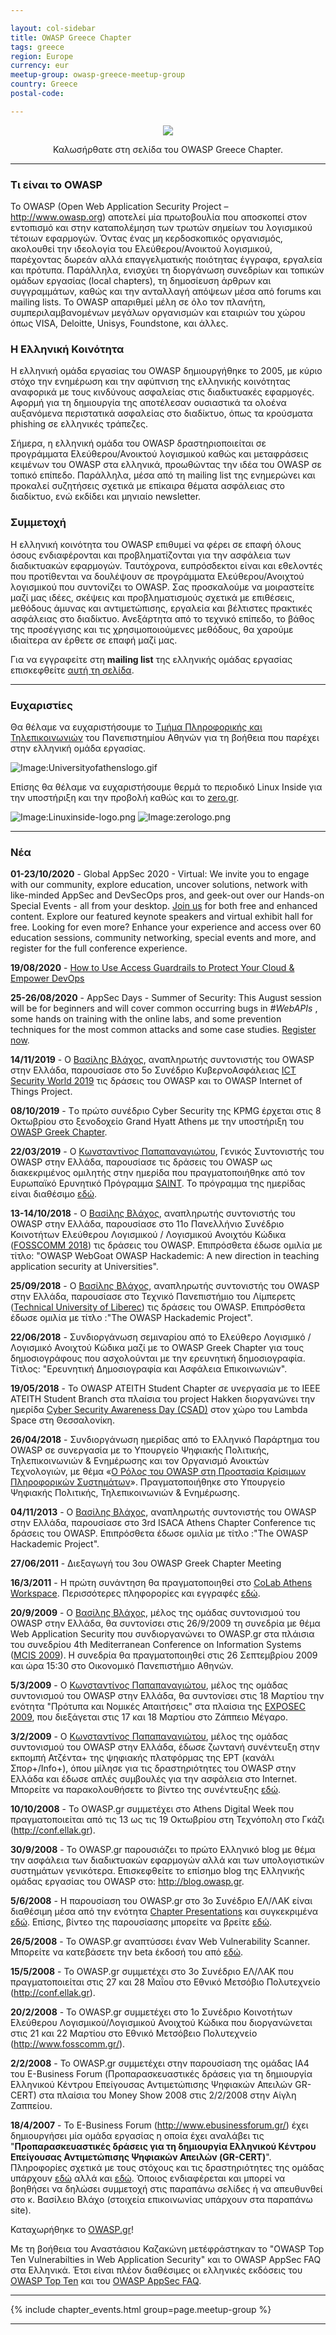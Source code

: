 ```yaml
---

layout: col-sidebar
title: OWASP Greece Chapter
tags: greece
region: Europe
currency: eur
meetup-group: owasp-greece-meetup-group
country: Greece
postal-code: 

---
```


<p style="text-align:center"><img src ="/assets/images/Greekchapterlogo.gif"></p>
<p style="text-align:center">Καλωσήρθατε στη σελίδα του OWASP Greece Chapter.</p>

---

### Τι είναι το OWASP

Το ΟWASP (Open Web Application Security Project – <http://www.owasp.org>) αποτελεί μία πρωτοβουλία που αποσκοπεί στον εντοπισμό και στην καταπολέμηση των τρωτών σημείων του λογισμικού τέτοιων εφαρμογών. Όντας ένας μη κερδοσκοπικός οργανισμός, ακολουθεί την ιδεολογία του Ελεύθερου/Ανοικτού λογισμικού, παρέχοντας δωρεάν αλλά επαγγελματικής ποιότητας έγγραφα, εργαλεία και πρότυπα.
Παράλληλα, ενισχύει τη διοργάνωση συνεδρίων και τοπικών ομάδων εργασίας (local chapters), τη δημοσίευση άρθρων και συγγραμμάτων, καθώς και την ανταλλαγή απόψεων μέσα από forums και mailing lists.
Το OWASP απαριθμεί μέλη σε όλο τον πλανήτη, συμπεριλαμβανομένων μεγάλων οργανισμών και εταιριών του χώρου όπως VISA, Deloitte, Unisys, Foundstone, και άλλες.

### Η Ελληνική Κοινότητα

Η ελληνική ομάδα εργασίας του OWASP δημιουργήθηκε το 2005, με κύριο στόχο την ενημέρωση και την αφύπνιση της ελληνικής κοινότητας αναφορικά με τους κινδύνους ασφαλείας στις διαδικτυακές εφαρμογές.
Αφορμή για τη δημιουργία της αποτέλεσαν ουσιαστικά τα ολοένα αυξανόμενα περιστατικά ασφαλείας στο διαδίκτυο, όπως τα κρούσματα phishing σε ελληνικές τράπεζες.

Σήμερα, η ελληνική ομάδα του OWASP δραστηριοποιείται σε προγράμματα Ελεύθερου/Ανοικτού λογισμικού καθώς και μεταφράσεις κειμένων του OWASP στα ελληνικά, προωθώντας την ιδέα του OWASP σε τοπικό επίπεδο.
Παράλληλα, μέσα από τη mailing list της ενημερώνει και προκαλεί συζητήσεις σχετικά με επίκαιρα θέματα ασφάλειας στο διαδίκτυο, ενώ εκδίδει και μηνιαίο newsletter.

### Συμμετοχή

Η ελληνική κοινότητα του OWASP επιθυμεί να φέρει σε επαφή όλους όσους ενδιαφέρονται και προβληματίζονται για την ασφάλεια των διαδικτυακών εφαρμογών. Ταυτόχρονα, ευπρόσδεκτοι είναι και εθελοντές που προτίθενται να δουλέψουν σε προγράμματα Ελεύθερου/Ανοιχτού λογισμικού που συντονίζει το OWASP. Σας προσκαλούμε να μοιραστείτε μαζί μας ιδέες, σκέψεις και προβληματισμούς σχετικά με επιθέσεις, μεθόδους άμυνας και αντιμετώπισης, εργαλεία και βέλτιστες πρακτικές ασφάλειας στο
διαδίκτυο. Ανεξάρτητα από το τεχνικό επίπεδο, το βάθος της προσέγγισης και τις χρησιμοποιούμενες μεθόδους, θα χαρούμε ιδιαίτερα αν έρθετε σε επαφή μαζί μας.

Για να εγγραφείτε στη **mailing list** της ελληνικής ομάδας εργασίας επισκεφθείτε [αυτή τη σελίδα](https://groups.google.com/a/owasp.org/forum/#!forum/greece-chapter).

---

### Ευχαριστίες

Θα θέλαμε να ευχαριστήσουμε το [Τμήμα Πληροφορικής και Τηλεπικοινωνιών](http://www.di.uoa.gr) του Πανεπιστημίου Αθηνών για τη βοήθεια που παρέχει στην ελληνική ομάδα εργασίας.

![Image:Universityofathenslogo.gif](/assets/images/Universityofathenslogo.gif)

Επίσης θα θέλαμε να ευχαριστήσουμε θερμά το περιοδικό Linux Inside για την υποστήριξη και την προβολή καθώς και το [zero.gr](http://www.zero.gr).

![Image:Linuxinside-logo.png](/assets/images/Linuxinside-logo.png) ![Image:zerologo.png](/assets/images/zerologo.png)

---

### Νέα

**01-23/10/2020** - Global AppSec 2020 - Virtual: 
We invite you to engage with our community, explore education, uncover solutions, network with like-minded AppSec and DevSecOps pros, and geek-out over our Hands-on Special Events - all from your desktop.
[Join us](https://virtual.globalappsec.org/) for both free and enhanced content. Explore our featured keynote speakers and virtual exhibit hall for free. Looking for even more? Enhance your experience and access over 60 education sessions, community networking, special events and more, and register for the full conference experience.

**19/08/2020** - [How to Use Access Guardrails to Protect Your Cloud & Empower DevOps](https://lnkd.in/erFm8W6)

**25-26/08/2020** - AppSec Days - Summer of Security:
This August session will be for beginners and will cover common occurring bugs in *#WebAPIs* ,  some hands on training with the online labs, and some prevention techniques for the most common attacks and some case studies. [Register now](https://lnkd.in/dX-vM96).

**14/11/2019** - Ο [Βασίλης Βλάχος](mailto:vsvlachosATowasp.gr), αναπληρωτής συντονιστής του OWASP στην Ελλάδα, παρουσίασε στο 5ο Συνέδριο ΚυβερνοΑσφάλειας [ICT Security World 2019](https://www.ictsecurity.gr) τις δράσεις του OWASP και το
OWASP Internet of Things Project.

**08/10/2019** - Tο πρώτο συνέδριο Cyber Security της KPMG έρχεται στις 8 Οκτωβρίου στο ξενοδοχείο Grand Hyatt Athens με την υποστήριξη του [OWASP Greek
Chapter](https://www.facebook.com/OwaspGreece/?modal=composer).

**22/03/2019** - Ο [Κωνσταντίνος Παπαπαναγιώτου](mailto:conpapATowasp.gr), Γενικός Συντονιστής του OWASP στην Ελλάδα, παρουσίασε τις δράσεις του OWASP ως διακεκριμένος ομιλητής στην ημερίδα που πραγματοποιήθηκε από τον Ευρωπαϊκό Ερυνητικό Πρόγραμμα [SAINT](https://project-saint.eu/). Το πρόγραμμα της ημερίδας είναι διαθέσιμο [εδώ](https://project-saint.eu/sites/default/files/saint_agenda04.pdf).

**13-14/10/2018** - Ο [Βασίλης Βλάχος](mailto:vsvlachosATowasp.gr), αναπληρωτής συντονιστής του OWASP στην Ελλάδα, παρουσίασε στο 11ο Πανελλήνιο Συνέδριο Κοινοτήτων Ελεύθερου Λογισμικού / Λογισμικού Ανοιχτόυ Κώδικα ([FOSSCOMM 2018](https://fosscomm2018.gr/)) τις δράσεις του OWASP. Επιπρόσθετα έδωσε ομιλία με τίτλο: "OWASP WebGoat OWASP Hackademic: A new direction in teaching application security at Universities".

**25/09/2018** - Ο [Βασίλης Βλάχος](mailto:vsvlachosATowasp.gr), αναπληρωτής συντονιστής του OWASP στην Ελλάδα, παρουσίασε στο Τεχνικό Πανεπιστήμιο του Λίμπερετς ([Technical University of Liberec](https://www.tul.cz/)) τις δράσεις του OWASP. Επιπρόσθετα έδωσε ομιλία με τίτλο :"The OWASP Hackademic Project".

**22/06/2018** - Συνδιοργάνωση σεμιναρίου από το Ελεύθερο Λογισμικό / Λογισμικό Ανοιχτού Κώδικα μαζί με το OWASP Greek Chapter για τους δημοσιογράφους που ασχολούνται με την ερευνητική δημοσιογραφία. Τίτλος: "Ερευνητική Δημοσιογραφία και Ασφάλεια Επικοινωνιών".

**19/05/2018** - Το OWASP ATEITH Student Chapter σε υνεργασία με το IEEE ATEITH Student Branch στα πλαίσια του project Hakken διοργανώνει την ημερίδα [Cyber Security Awareness Day (CSAD)](https://www.facebook.com/events/1816099512031038/) στον χώρο του Lambda Space στη Θεσσαλονίκη.

**26/04/2018** - Συνδιοργάνωση ημερίδας από το Ελληνικό Παράρτημα του OWASP σε συνεργασία με το Υπουργείο Ψηφιακής Πολιτικής, Τηλεπικοινωνιών & Ενημέρωσης και τον Οργανισμό Ανοικτών Τεχνολογιών, με θέμα «[Ο Ρόλος του OWASP στη Προστασία Κρίσιμων Πληροφορικών Συστημάτων](https://www.facebook.com/events/362073127535010/)». Πραγματοποιήθηκε στο Υπουργείο Ψηφιακής Πολιτικής, Τηλεπικοινωνιών & Ενημέρωσης.

**04/11/2013** - Ο [Βασίλης Βλάχος](mailto:vsvlachosATowasp.gr), αναπληρωτής συντονιστής του OWASP στην Ελλάδα, παρουσίασε στο 3rd ISACA Athens Chapter Conference τις δράσεις του OWASP. Επιπρόσθετα έδωσε ομιλία με τίτλο :"The OWASP Hackademic Project".

**27/06/2011** - Διεξαγωγή του 3ου OWASP Greek Chapter Meeting

**16/3/2011** - Η πρώτη συνάντηση θα πραγματοποιηθεί στο [CoLab Athens Workspace](http://www.colabworkspace.com/). Περισσότερες πληφορορίες και εγγραφές [εδώ](http://owaspgr01.eventbrite.com/).

**20/9/2009** - Ο [Βασίλης Βλάχος](mailto:vsvlachosATowasp.gr), μέλος της ομάδας συντονισμού του OWASP στην Ελλάδα, θα συντονίσει στις 26/9/2009 τη συνεδρία με θέμα Web Application Security που συνδιοργανώνει το OWASP.gr στα πλάισια του συνεδρίου 4th Mediterranean Conference on Information Systems ([MCIS 2009](http://www.mcis2009.org)). Η συνεδρία θα πραγματοποιηθεί στις 26 Σεπτεμβρίου 2009 και ώρα 15:30 στο Οικονομικό Πανεπιστήμιο Αθηνών.

**5/3/2009** - Ο [Κωνσταντίνος Παπαπαναγιώτου](mailto:conpapATowasp.gr), μέλος της ομάδας συντονισμού του OWASP στην Ελλάδα, θα συντονίσει στις 18 Μαρτίου την ενότητα "Πρότυπα και Νομικές Απαιτήσεις" στα πλαίσια της [EXPOSEC 2009](http://www.tsomokos.gr/projects2.php), που διεξάγεται στις 17 και 18 Μαρτίου στο Ζάππειο Μέγαρο.

**3/2/2009** - Ο [Κωνσταντίνος Παπαπαναγιώτου](mailto:conpapATowasp.gr), μέλος της ομάδας συντονισμού του OWASP στην Ελλάδα, έδωσε ζωντανή συνέντευξη στην εκπομπή Ατζέντα+ της ψηφιακής πλατφόρμας της ΕΡΤ (κανάλι Σπορ+/Info+), όπου μίλησε για τις δραστηριότητες του OWASP στην Ελλάδα και έδωσε απλές συμβουλές για την ασφάλεια στο Internet. Μπορείτε να παρακολουθήσετε το βίντεο της συνέντευξης [εδώ](http://www.youtube.com/watch?v=q0RPKaPGICI).

**10/10/2008** - Το OWASP.gr συμμετέχει στο Athens Digital Week που πραγματοποιείται από τις 13 ως τις 19 Οκτωβρίου στη Τεχνόπολη στο Γκάζι (http://conf.ellak.gr).

**30/9/2008** - Το OWASP.gr παρουσιάζει το πρώτο Ελληνικό blog με θέμα την ασφάλεια των διαδικτυακών εφαρμογών αλλά και των υπολογιστικών συστημάτων γενικότερα. Επισκεφθείτε το επίσημο blog της Ελληνικής ομάδας εργασίας του OWASP στο: <http://blog.owasp.gr>.

**5/6/2008** - Η παρουσίαση του OWASP.gr στο 3ο Συνέδριο ΕΛ/ΛΑΚ είναι διαθέσιμη μέσα από την ενότητα [Chapter Presentations](https://www.owasp.org/index.php/OWASP_Education_Presentation#Chapter_Presentations) και συγκεκριμένα
[εδώ](http://www.owasp.org/images/e/e5/OWASP_ellak-Greece.ppt). Επίσης, βίντεο της παρουσίασης μπορείτε να βρείτε [εδώ](http://conf.ellak.gr/2008/index.php?option=com_eventlist&Itemid=119&func=details&did=19).

**26/5/2008** - Το OWASP.gr αναπτύσσει έναν Web Vulnerability Scanner. Μπορείτε να κατεβάσετε την beta έκδοσή του από [εδώ](https://www.owasp.org/images/6/65/WVS_beta-0.2.1.zip).

**15/5/2008** - Το OWASP.gr συμμετέχει στο 3ο Συνέδριο ΕΛ/ΛΑΚ που πραγματοποιείται στις 27 και 28 Μαΐου στο Εθνικό Μετσόβιο Πολυτεχνείο (http://conf.ellak.gr).

**20/2/2008** - Το OWASP.gr συμμετέχει στο 1ο Συνέδριο Κοινοτήτων Ελεύθερου Λογισμικού/Λογισμικού Ανοιχτού Κώδικα που διοργανώνεται στις 21 και 22 Μαρτίου στο Εθνικό Μετσόβειο Πολυτεχνείο (http://www.fosscomm.gr/).

**2/2/2008** - Το OWASP.gr συμμετέχει στην παρουσίαση της ομάδας IA4 του E-Business Forum (Προπαρασκευαστικές δράσεις για τη δημιουργία Ελληνικού Κέντρου Επείγουσας Αντιμετώπισης Ψηφιακών Απειλών GR-CERT) στα πλαίσια του Money Show 2008 στις 2/2/2008 στην Αίγλη Ζαππείου.

**18/4/2007** - Το E-Βusiness Forum (http://www.ebusinessforum.gr/) έχει δημιουργήσει μία ομάδα εργασίας η οποία έχει αναλάβει τις "**Προπαρασκευαστικές δράσεις για τη δημιουργία Ελληνικού Κέντρου Επείγουσας Αντιμετώπισης Ψηφιακών Απειλών (GR-CERT)**". Πληροφορίες σχετικά με τους στόχους και τις δραστηριότητες της ομάδας υπάρχουν [εδώ](http://www.ebusinessforum.gr/teams/teamsall/view/index.php?ctn=102&language=el) αλλά και [εδώ](http://sense.dmst.aueb.gr/ia4/index.php/Main_Page).
Όποιος ενδιαφέρεται και μπορεί να βοηθήσει να δηλώσει συμμετοχή στις παραπάνω σελίδες ή να απευθυνθεί στο κ. Βασίλειο Βλάχο (στοιχεία επικοινωνίας υπάρχουν στα παραπάνω site).

Καταχωρήθηκε το [OWASP.gr](http://www.owasp.gr)!

Με τη βοήθεια του Αναστάσιου Καζακώνη μετέφράστηκαν το "OWASP Top Ten Vulnerabilties in Web Application Security" και το OWASP AppSec FAQ στα Ελληνικά. Έτσι είναι πλέον διαθέσιμες οι ελληνικές εκδόσεις του [OWASP Top Ten](http://www.owasp.org/images/8/8b/OWASP_Top_Ten_2004_Greek.pdf) και του [OWASP AppSec FAQ](http://www.owasp.org/images/e/ed/OWASP_faq_Greek.pdf).

---

{% include chapter_events.html group=page.meetup-group %}

---